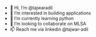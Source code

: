 - 👋 Hi, I’m @tajwaradil
- 👀 I’m interested in building applications
- 🌱 I’m currently learning python
- 💞️ I’m looking to collaborate on MLSA
- 📫 Reach me via linkedin @tajwar-adil

<!---
tajwaradil/tajwaradil is a ✨ special ✨ repository because its `README.md` (this file) appears on your GitHub profile.
You can click the Preview link to take a look at your changes.
--->
